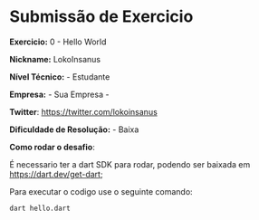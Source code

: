 # Submissão de Exercicio

**Exercicio:** 0 - Hello World

**Nickname:** LokoInsanus

**Nível Técnico:** - Estudante

**Empresa:** - Sua Empresa -

**Twitter**: https://twitter.com/lokoinsanus

**Dificuldade de Resolução:** - Baixa

**Como rodar o desafio**: 

É necessario ter a dart SDK para rodar, podendo ser baixada em https://dart.dev/get-dart;

Para executar o codigo use o seguinte comando:
```bash
dart hello.dart
```

